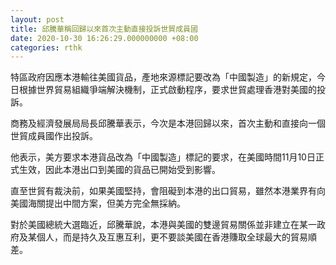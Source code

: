 ```yaml
---
layout: post
title: 邱騰華稱回歸以來首次主動直接投訴世貿成員國
date: 2020-10-30 16:26:29.000000000 +08:00
categories: rthk
---
```


特區政府因應本港輸往美國貨品，產地來源標記要改為「中國製造」的新規定，今日根據世界貿易組織爭端解決機制，正式啟動程序，要求世貿處理香港對美國的投訴。

商務及經濟發展局局長邱騰華表示，今次是本港回歸以來，首次主動和直接向一個世貿成員國作出投訴。

他表示，美方要求本港貨品改為「中國製造」標記的要求，在美國時間11月10日正式生效，因此本港出口到美國的貨品已開始受到影響。

直至世貿有裁決前，如果美國堅持，會阻礙到本港的出口貿易，雖然本港業界有向美國海關提出中間方案，但美方完全無採納。

對於美國總統大選臨近，邱騰華說，本港與美國的雙邊貿易關係並非建立在某一政府及某個人，而是持久及互惠互利，更不要談美國在香港賺取全球最大的貿易順差。
